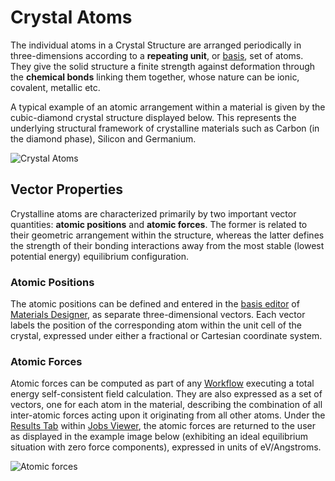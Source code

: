 # Crystal Atoms

The individual atoms in a Crystal Structure are arranged periodically in three-dimensions according to a **repeating unit**, or [basis](final-structure.md), set of atoms. They give the solid structure a finite strength against deformation through the **chemical bonds** linking them together, whose nature can be ionic, covalent, metallic etc. 

A typical example of an atomic arrangement within a material is given by the cubic-diamond crystal structure displayed below. This represents the underlying structural framework of crystalline materials such as Carbon (in the diamond phase), Silicon and Germanium.

![Crystal Atoms](/images/crystal_atoms.png "Crystal Atoms")

## Vector Properties

Crystalline atoms are characterized primarily by two important vector quantities: **atomic positions** and **atomic forces**. The former is related to their geometric arrangement within the structure, whereas the latter defines the strength of their bonding interactions away from the most stable (lowest potential energy) equilibrium configuration. 

### Atomic Positions

The atomic positions can be defined and entered in the [basis editor](../../materials-designer/source-editor/basis.md) of [Materials Designer](../../materials-designer/overview.md), as separate three-dimensional vectors. Each vector labels the position of the corresponding atom within the unit cell of the crystal, expressed under either a fractional or Cartesian coordinate system. 

### Atomic Forces

Atomic forces can be computed as part of any [Workflow](../../workflows/overview.md) executing a total energy self-consistent field calculation. They are also expressed as a set of vectors, one for each atom in the material, describing the combination of all inter-atomic forces acting upon it originating from all other atoms. Under the [Results Tab](../../jobs/ui/results-tab.md) within [Jobs Viewer](../../jobs/ui/viewer.md), the atomic forces are returned to the user as displayed in the example image below (exhibiting an ideal equilibrium situation with zero force components), expressed in units of eV/Angstroms.

![Atomic forces](/images/atomic_forces.png "Atomic forces")
